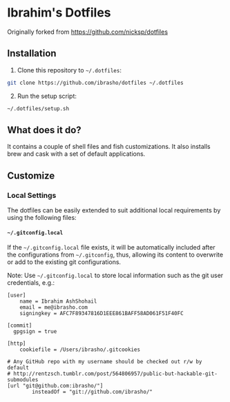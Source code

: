 # Ibrahim's Dotfiles

Originally forked from https://github.com/nicksp/dotfiles

## Installation

1. Clone this repository to `~/.dotfiles`:

```bash
git clone https://github.com/ibrasho/dotfiles ~/.dotfiles
```

2. Run the setup script:

```bash
~/.dotfiles/setup.sh
```

## What does it do?

It contains a couple of shell files and fish customizations. It also installs brew and cask with a set of default applications.

## Customize

### Local Settings

The dotfiles can be easily extended to suit additional local requirements by using the following files:

#### `~/.gitconfig.local`

If the `~/.gitconfig.local` file exists, it will be automatically included after the configurations from `~/.gitconfig`, thus, allowing its content to overwrite or add to the existing git configurations.

Note: Use `~/.gitconfig.local` to store local information such as the git user credentials, e.g.:

```
[user]
	name = Ibrahim AshShohail
	email = me@ibrasho.com
	signingkey = AFC7F89347816D1EEE861BAFF58AD061F51F40FC

[commit]
  gpgsign = true

[http]
	cookiefile = /Users/ibrasho/.gitcookies

# Any GitHub repo with my username should be checked out r/w by default
# http://rentzsch.tumblr.com/post/564806957/public-but-hackable-git-submodules
[url "git@github.com:ibrasho/"]
        insteadOf = "git://github.com/ibrasho/"
```
